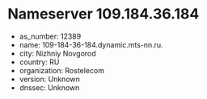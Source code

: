 # Nameserver 109.184.36.184

* as_number: 12389
* name: 109-184-36-184.dynamic.mts-nn.ru.
* city: Nizhniy Novgorod
* country: RU
* organization: Rostelecom
* version: Unknown
* dnssec: Unknown
